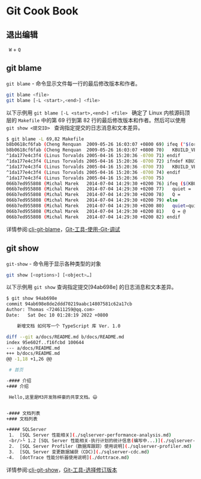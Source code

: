 # Git Cook Book

## 退出编辑

` W` + `Q`



## git blame 

`git blame` - 命令显示文件每一行的最后修改版本和作者。

```bash
git blame <file>
git blame [-L <start>,<end>] <file> 
```



以下示例用 `git blame [-L <start>,<end>] <file> ` 确定了 Linux 内核源码顶层的 `Makefile` 中的第 69 行到第 82 行的最后修改版本和作者。然后可以使用 `git show <提交ID> ` 查询指定提交的日志消息和文本差异。

```bash
$ git blame -L 69,82 Makefile
b8b0618cf6fab (Cheng Renquan  2009-05-26 16:03:07 +0800 69) ifeq ("$(origin V)", "command line")
b8b0618cf6fab (Cheng Renquan  2009-05-26 16:03:07 +0800 70)   KBUILD_VERBOSE = $(V)
^1da177e4c3f4 (Linus Torvalds 2005-04-16 15:20:36 -0700 71) endif
^1da177e4c3f4 (Linus Torvalds 2005-04-16 15:20:36 -0700 72) ifndef KBUILD_VERBOSE
^1da177e4c3f4 (Linus Torvalds 2005-04-16 15:20:36 -0700 73)   KBUILD_VERBOSE = 0
^1da177e4c3f4 (Linus Torvalds 2005-04-16 15:20:36 -0700 74) endif
^1da177e4c3f4 (Linus Torvalds 2005-04-16 15:20:36 -0700 75)
066b7ed955808 (Michal Marek   2014-07-04 14:29:30 +0200 76) ifeq ($(KBUILD_VERBOSE),1)
066b7ed955808 (Michal Marek   2014-07-04 14:29:30 +0200 77)   quiet =
066b7ed955808 (Michal Marek   2014-07-04 14:29:30 +0200 78)   Q =
066b7ed955808 (Michal Marek   2014-07-04 14:29:30 +0200 79) else
066b7ed955808 (Michal Marek   2014-07-04 14:29:30 +0200 80)   quiet=quiet_
066b7ed955808 (Michal Marek   2014-07-04 14:29:30 +0200 81)   Q = @
066b7ed955808 (Michal Marek   2014-07-04 14:29:30 +0200 82) endif
```

详情参阅:[cli-git-blame](https://git-scm.com/docs/git-blame)，[Git-工具-使用-Git-调试](https://git-scm.com/book/zh/v2/Git-%E5%B7%A5%E5%85%B7-%E4%BD%BF%E7%94%A8-Git-%E8%B0%83%E8%AF%95)



## git show

`git-show` - 命令用于显示各种类型的对象

```bash
git show [<options>] [<object>…]
```



以下示例用 `git show` 查询指定提交[94ab698e] 的日志消息和文本差异。

```bash
$ git show 94ab698e
commit 94ab698e8de2ddd70219aabc14807581c62a17cb
Author: Thomas <724611259@qq.com>
Date:   Sat Dec 10 01:28:19 2022 +0800

    新增文档 如何写一个 TypeScript 库 Ver. 1.0

diff --git a/docs/README.md b/docs/README.md
index 95e602f..f16fcbd 100644
--- a/docs/README.md
+++ b/docs/README.md
@@ -1,18 +1,26 @@

 # 首页

-#### 介绍
+### 介绍

 Hello,这里是M3开发陈梓豪的共享文档。😃


-#### 文档列表
+### 文档列表

+#### SQLServer
 1.  [SQL Server 性能相关](./sqlserver-performance-analysis.md)
 <br/>└ 1.2 [SQL Server 性能相关-执行计划的统计信息(编写中...)](./sqlserver-performance-analysis-query-satas.md)
 2.  [SQL Server Profiler（数据库跟踪）使用说明](./sqlserver-profiler.md)
 3.  [SQL Server 变更数据捕获（CDC）](./sqlserver-cdc.md)
-4.  [dotTrace 性能分析器使用说明](./dottrace.md)
```

详情参阅:[cli-git-show](https://git-scm.com/docs/git-show)，[Git-工具-选择修订版本](https://git-scm.com/book/zh/v2/Git-%E5%B7%A5%E5%85%B7-%E9%80%89%E6%8B%A9%E4%BF%AE%E8%AE%A2%E7%89%88%E6%9C%AC)